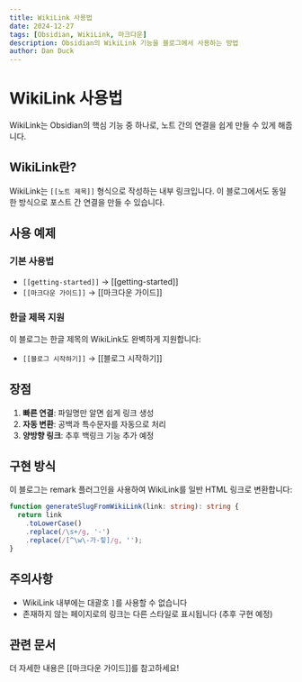 ```yaml
---
title: WikiLink 사용법
date: 2024-12-27
tags: [Obsidian, WikiLink, 마크다운]
description: Obsidian의 WikiLink 기능을 블로그에서 사용하는 방법
author: Dan Duck
---
```


# WikiLink 사용법

WikiLink는 Obsidian의 핵심 기능 중 하나로, 노트 간의 연결을 쉽게 만들 수 있게 해줍니다.

## WikiLink란?

WikiLink는 `[[노트 제목]]` 형식으로 작성하는 내부 링크입니다. 이 블로그에서도 동일한 방식으로 포스트 간 연결을 만들 수 있습니다.

## 사용 예제

### 기본 사용법
- `[[getting-started]]` → [[getting-started]]
- `[[마크다운 가이드]]` → [[마크다운 가이드]]

### 한글 제목 지원
이 블로그는 한글 제목의 WikiLink도 완벽하게 지원합니다:
- `[[블로그 시작하기]]` → [[블로그 시작하기]]

## 장점

1. **빠른 연결**: 파일명만 알면 쉽게 링크 생성
2. **자동 변환**: 공백과 특수문자를 자동으로 처리
3. **양방향 링크**: 추후 백링크 기능 추가 예정

## 구현 방식

이 블로그는 remark 플러그인을 사용하여 WikiLink를 일반 HTML 링크로 변환합니다:

```typescript
function generateSlugFromWikiLink(link: string): string {
  return link
    .toLowerCase()
    .replace(/\s+/g, '-')
    .replace(/[^\w\-가-힣]/g, '');
}
```

## 주의사항

- WikiLink 내부에는 대괄호 `]`를 사용할 수 없습니다
- 존재하지 않는 페이지로의 링크는 다른 스타일로 표시됩니다 (추후 구현 예정)

## 관련 문서

더 자세한 내용은 [[마크다운 가이드]]를 참고하세요!